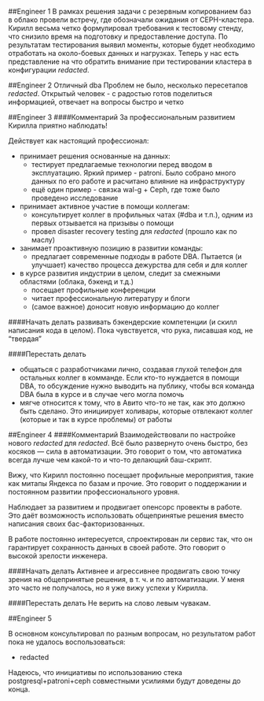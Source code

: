 ##Engineer 1
В рамках решения задачи с резервным копированием баз в облако провели встречу, где обозначали ожидания от CEPH-кластера. Кирилл весьма четко формулировал требования к тестовому стенду, что снизило время на подготовку и предоставление доступа. По результатам тестирования выявил моменты, которые будет необходимо отработать на около-боевых данных и нагрузках. Теперь у нас есть представление на что обратить внимание при тестировании кластера в конфигурации _redacted_.

##Engineer 2
Отличный dba Проблем не было, несколько пересетапов _redacted_. Открытый человек - с радостью готов поделиться информацией, отвечает на вопросы быстро и четко

##Engineer 3
####Комментарий
За профессиональным развитием Кирилла приятно наблюдать!

Действует как настоящий профессионал:

- принимает решения основанные на данных:
    - тестирует предлагаемые технологии перед вводом в эксплуатацию. Яркий пример - patroni. Было собрано много данных по его работе и расчитано влияние на инфраструктуру
    - ещё один пример - связка wal-g + Ceph, где тоже было проведено исследование
- принимает активное участие в помощи коллегам:
    - консультирует коллег в профильных чатах (#dba и т.п.), одним из первых отзывается на призывы о помощи
    - провел disaster recovery testing для _redacted_ (прошло как по маслу)
- занимает проактивную позицию в развитии команды:
    - предлагает современные подходы в работе DBA. Пытается (и улучшает) качество процесса дежурства для себя и для коллег
- в курсе развития индустрии в целом, следит за смежными областями (облака, бэкенд и т.д.)
    - посещает профильные конференции
    - читает профессиональную литературу и блоги
    - (самое важное) доносит новую информацию до коллег

####Начать делать
развивать бэкендерские компетенции (и скилл написания кода в целом). Пока чувствуется, что рука, писавшая код, не “твердая”

####Перестать делать
- общаться с разработчиками лично, создавая глухой телефон для остальных коллег в комманде. Если кто-то нуждается в помощи DBA, то обсуждение нужно выводить на публику, чтобы вся команда DBA была в курсе и в случае чего могла помочь
- мягче относится к тому, что в Авито что-то не так, как это должно быть сделано. Это инициирует холивары, которые отвлекают коллег (которые и так в курсе проблемы) от работы

##Engineer 4
####Комментарий
Взаимодействовали по настройке нового _redacted_ для _redacted_. Всё было развернуто очень быстро, без косяков — сила в автоматизации. Это говорит о том, что автоматика всегда лучше чем какой-то и что-то делающий баш-скрипт.

Вижу, что Кирилл постоянно посещает профильные мероприятия, такие как митапы Яндекса по базам и прочие. Это говорит о поддержании и постоянном развитии профессионального уровня.

Наблюдает за развитием и продвигает опенсорс провекты в работе. Это даёт возможность использовать общепринятые решения вместо написания своих бас-факторизованных.

В работе постоянно интересуется, спроектирован ли сервис так, что он гарантирует сохранность данных в своей работе. Это говорит о высокой зрелости инженера.

####Начать делать
Активнее и агрессивнее продвигать свою точку зрения на общепринятые решения, в т. ч. и по автоматизации. У меня это часто не получалось, но я уже вижу успехи у Кирилла.

####Перестать делать
Не верить на слово левым чувакам.

##Engineer 5

В основном консультировал по разным вопросам, но результатом работ пока не удалось воспользоваться:

- redacted
 
Надеюсь, что инициативы по использованию стека postgresql+patroni+ceph совместными усилиями будут доведены до конца.